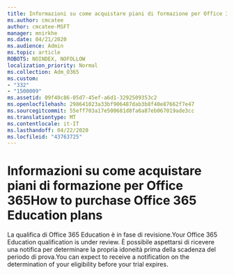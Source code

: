 ```yaml
---
title: Informazioni su come acquistare piani di formazione per Office 365
ms.author: cmcatee
author: cmcatee-MSFT
manager: mnirkhe
ms.date: 04/21/2020
ms.audience: Admin
ms.topic: article
ROBOTS: NOINDEX, NOFOLLOW
localization_priority: Normal
ms.collection: Adm_O365
ms.custom:
- "332"
- "1500009"
ms.assetid: 09f40c86-05d7-45ef-a6d1-3292509353c2
ms.openlocfilehash: 298641023a33bf906487dab3b8f40e87662f7e47
ms.sourcegitcommit: 55eff703a17e500681d8fa6a87eb067019ade3cc
ms.translationtype: MT
ms.contentlocale: it-IT
ms.lasthandoff: 04/22/2020
ms.locfileid: "43763725"
---
```

# <a name="how-to-purchase-office-365-education-plans"></a><span data-ttu-id="7989d-102">Informazioni su come acquistare piani di formazione per Office 365</span><span class="sxs-lookup"><span data-stu-id="7989d-102">How to purchase Office 365 Education plans</span></span>

<span data-ttu-id="7989d-103">La qualifica di Office 365 Education è in fase di revisione.</span><span class="sxs-lookup"><span data-stu-id="7989d-103">Your Office 365 Education qualification is under review.</span></span> <span data-ttu-id="7989d-104">È possibile aspettarsi di ricevere una notifica per determinare la propria idoneità prima della scadenza del periodo di prova.</span><span class="sxs-lookup"><span data-stu-id="7989d-104">You can expect to receive a notification on the determination of your eligibility before your trial expires.</span></span>